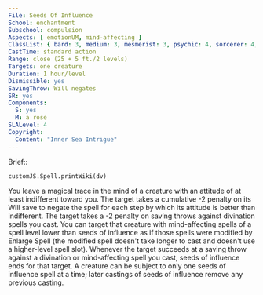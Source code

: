 ```yaml
---
File: Seeds Of Influence
School: enchantment
Subschool: compulsion
Aspects: [ emotionUM, mind-affecting ]
ClassList: { bard: 3, medium: 3, mesmerist: 3, psychic: 4, sorcerer: 4, wizard: 4, witch: 4 }
CastTime: standard action
Range: close (25 + 5 ft./2 levels)
Targets: one creature
Duration: 1 hour/level
Dismissible: yes
SavingThrow: Will negates
SR: yes
Components:
  S: yes
  M: a rose
SLALevel: 4
Copyright:
  Content: "Inner Sea Intrigue"
---
```

Brief:: 

```dataviewjs
customJS.Spell.printWiki(dv)
```

You leave a magical trace in the mind of a creature with an attitude of at least indifferent toward you. The target takes a cumulative -2 penalty on its Will save to negate the spell for each step by which its attitude is better than indifferent.  The target takes a -2 penalty on saving throws against divination spells you cast. You can target that creature with mind-affecting spells of a spell level lower than seeds of influence as if those spells were modified by Enlarge Spell (the modified spell doesn't take longer to cast and doesn't use a higher-level spell slot). Whenever the target succeeds at a saving throw against a divination or mind-affecting spell you cast, seeds of influence ends for that target. A creature can  be subject to only one seeds of influence spell at a time; later castings of seeds of influence remove any previous casting.
